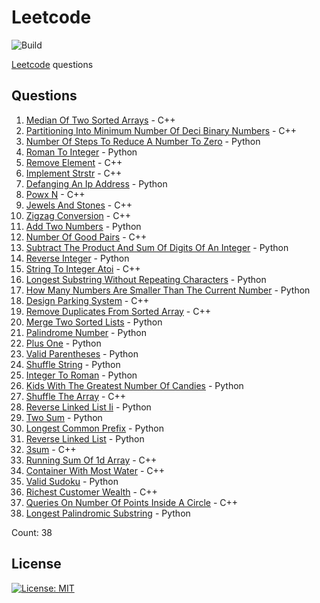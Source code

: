 # Leetcode

![Build](https://github.com/Zeyu-Li/leetcode/workflows/Generate%20MD/badge.svg)

[Leetcode](https://leetcode.com/) questions



## Questions 
 1. [Median Of Two Sorted Arrays](https://leetcode.com/problems/median-of-two-sorted-arrays) - C++ 
 2. [Partitioning Into Minimum Number Of Deci Binary Numbers](https://leetcode.com/problems/partitioning-into-minimum-number-of-deci-binary-numbers) - C++ 
 3. [Number Of Steps To Reduce A Number To Zero](https://leetcode.com/problems/number-of-steps-to-reduce-a-number-to-zero) - Python 
 4. [Roman To Integer](https://leetcode.com/problems/roman-to-integer) - Python 
 5. [Remove Element](https://leetcode.com/problems/remove-element) - C++ 
 6. [Implement Strstr](https://leetcode.com/problems/implement-strstr) - C++ 
 7. [Defanging An Ip Address](https://leetcode.com/problems/defanging-an-ip-address) - Python 
 8. [Powx N](https://leetcode.com/problems/powx-n) - C++ 
 9. [Jewels And Stones](https://leetcode.com/problems/jewels-and-stones) - C++ 
 10. [Zigzag Conversion](https://leetcode.com/problems/zigzag-conversion) - C++ 
 11. [Add Two Numbers](https://leetcode.com/problems/add-two-numbers) - Python 
 12. [Number Of Good Pairs](https://leetcode.com/problems/number-of-good-pairs) - C++ 
 13. [Subtract The Product And Sum Of Digits Of An Integer](https://leetcode.com/problems/subtract-the-product-and-sum-of-digits-of-an-integer) - Python 
 14. [Reverse Integer](https://leetcode.com/problems/reverse-integer) - Python 
 15. [String To Integer Atoi](https://leetcode.com/problems/string-to-integer-atoi) - C++ 
 16. [Longest Substring Without Repeating Characters](https://leetcode.com/problems/longest-substring-without-repeating-characters) - Python 
 17. [How Many Numbers Are Smaller Than The Current Number](https://leetcode.com/problems/how-many-numbers-are-smaller-than-the-current-number) - Python 
 18. [Design Parking System](https://leetcode.com/problems/design-parking-system) - C++ 
 19. [Remove Duplicates From Sorted Array](https://leetcode.com/problems/remove-duplicates-from-sorted-array) - C++ 
 20. [Merge Two Sorted Lists](https://leetcode.com/problems/merge-two-sorted-lists) - Python 
 21. [Palindrome Number](https://leetcode.com/problems/palindrome-number) - Python 
 22. [Plus One](https://leetcode.com/problems/plus-one) - Python 
 23. [Valid Parentheses](https://leetcode.com/problems/valid-parentheses) - Python 
 24. [Shuffle String](https://leetcode.com/problems/shuffle-string) - Python 
 25. [Integer To Roman](https://leetcode.com/problems/integer-to-roman) - Python 
 26. [Kids With The Greatest Number Of Candies](https://leetcode.com/problems/kids-with-the-greatest-number-of-candies) - Python 
 27. [Shuffle The Array](https://leetcode.com/problems/shuffle-the-array) - C++ 
 28. [Reverse Linked List Ii](https://leetcode.com/problems/reverse-linked-list-ii) - Python 
 29. [Two Sum](https://leetcode.com/problems/two-sum) - Python 
 30. [Longest Common Prefix](https://leetcode.com/problems/longest-common-prefix) - Python 
 31. [Reverse Linked List](https://leetcode.com/problems/reverse-linked-list) - Python 
 32. [3sum](https://leetcode.com/problems/3sum) - C++ 
 33. [Running Sum Of 1d Array](https://leetcode.com/problems/running-sum-of-1d-array) - C++ 
 34. [Container With Most Water](https://leetcode.com/problems/container-with-most-water) - C++ 
 35. [Valid Sudoku](https://leetcode.com/problems/valid-sudoku) - Python 
 36. [Richest Customer Wealth](https://leetcode.com/problems/richest-customer-wealth) - C++ 
 37. [Queries On Number Of Points Inside A Circle](https://leetcode.com/problems/queries-on-number-of-points-inside-a-circle) - C++ 
 38. [Longest Palindromic Substring](https://leetcode.com/problems/longest-palindromic-substring) - Python 

Count: 38


## License

[![License: MIT](https://img.shields.io/badge/License-MIT-blue.svg)](https://opensource.org/licenses/MIT)